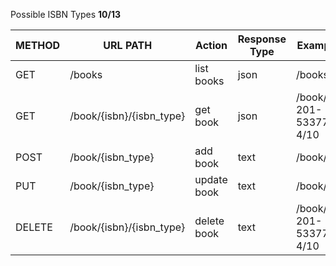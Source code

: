 Possible ISBN Types **10/13**

METHOD | URL PATH               |Action     | Response Type|Example
-------|------------------------|---------- |--------------|-------
GET    |/books                  |list books |json          |/books
GET    |/book/{isbn}/{isbn_type}|get book   |json          |/book/0-201-53377-4/10
POST   |/book/{isbn_type}       |add book   |text          |/book/10
PUT    |/book/{isbn_type}       |update book|text          |/book/10
DELETE |/book/{isbn}/{isbn_type}|delete book|text          |/book/0-201-53377-4/10
